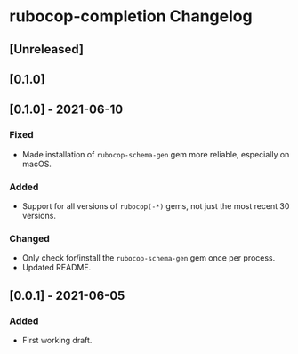 <!-- Keep a Changelog guide -> https://keepachangelog.com -->

# rubocop-completion Changelog

## [Unreleased]
## [0.1.0]

## [0.1.0] - 2021-06-10
### Fixed
- Made installation of `rubocop-schema-gen` gem more reliable, especially on macOS.
### Added
- Support for all versions of `rubocop(-*)` gems, not just the most recent 30 versions.
### Changed
- Only check for/install the `rubocop-schema-gen` gem once per process.
- Updated README.

## [0.0.1] - 2021-06-05
### Added
- First working draft.
